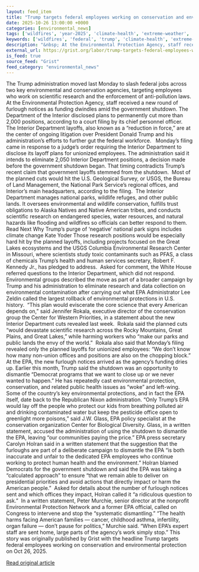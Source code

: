 ```yaml
---
layout: feed_item
title: "Trump targets federal employees working on conservation and environmental protection"
date: 2025-10-26 13:00:00 +0000
categories: [environmental_news]
tags: ['wildfires', 'year-2025', 'climate-health', 'extreme-weather', 'wind-power', 'renewable-energy', 'public-health', 'flooding']
keywords: ['wildfires', 'federal', 'trump', 'climate-health', 'extreme-weather', 'targets', 'wind-power', 'year-2025']
description: "&nbsp; At the Environmental Protection Agency, staff received a new round of furlough notices as funding dwindles amid the government shutdown"
external_url: https://grist.org/labor/trump-targets-federal-employees-working-on-conservation-and-environmental-protection/
is_feed: true
source_feed: "Grist"
feed_category: "environmental_news"
---
```


The Trump administration moved last Monday to slash federal jobs across two key environmental and conservation agencies, targeting employees who work on scientific research and the enforcement of anti-pollution laws.&nbsp; At the Environmental Protection Agency, staff received a new round of furlough notices as funding dwindles amid the government shutdown. The Department of the Interior disclosed plans to permanently cut more than 2,000 positions, according to a court filing by its chief personnel officer.&nbsp; The Interior Department layoffs, also known as a “reduction in force,” are at the center of ongoing litigation over President Donald Trump and his administration’s efforts to further gut the federal workforce.&nbsp;&nbsp; Monday’s filing came in response to a judge’s order requiring the Interior Department to disclose its layoff plans for unionized employees. The administration said it intends to eliminate 2,050 Interior Department positions, a decision made before the government shutdown began. That timing contradicts Trump’s recent claim that government layoffs stemmed from the shutdown.&nbsp; Most of the planned cuts would hit the U.S. Geological Survey, or USGS, the Bureau of Land Management, the National Park Service’s regional offices, and Interior’s main headquarters, according to the filing.&nbsp; The Interior Department manages national parks, wildlife refuges, and other public lands. It oversees environmental and wildlife conservation, fulfills trust obligations to Alaska Natives and Native American tribes, and conducts scientific research on endangered species, water resources, and natural hazards like flooding and wildfires so officials can better respond to them.&nbsp; Read Next Why Trump’s purge of ‘negative’ national park signs includes climate change Kate Yoder Those research positions would be especially hard hit by the planned layoffs, including projects focused on the Great Lakes ecosystems and the USGS Columbia Environmental Research Center in Missouri, where scientists study toxic contaminants such as PFAS, a class of chemicals Trump’s health and human services secretary, Robert F. Kennedy Jr., has pledged to address.&nbsp; Asked for comment, the White House referred questions to the Interior Department, which did not respond.&nbsp; Environmental groups described the move as part of a broader campaign by Trump and his administration to eliminate research and data collection on environmental contamination after carrying out what EPA Administrator Lee Zeldin called the largest rollback of environmental protections in U.S. history.&nbsp; “This plan would eviscerate the core science that every American depends on,” said Jennifer Rokala, executive director of the conservation group the Center for Western Priorities, in a statement about the new Interior Department cuts revealed last week.&nbsp; Rokala said the planned cuts “would devastate scientific research across the Rocky Mountains, Great Plains, and Great Lakes,” while harming workers who “make our parks and public lands the envy of the world.”&nbsp; Rokala also said that Monday’s filing revealed only the planned layoffs for unionized employees: “We don’t know how many non-union offices and positions are also on the chopping block.” At the EPA, the new furlough notices arrived as the agency’s funding dries up. Earlier this month, Trump said the shutdown was an opportunity to dismantle “Democrat programs that we want to close up or we never wanted to happen.” He has repeatedly cast environmental protection, conservation, and related public health issues as “woke” and left-wing.&nbsp; Some of the country’s key environmental protections, and in fact the EPA itself, date back to the Republican Nixon administration. “Only Trump’s EPA would lay off the people who protect our kids from breathing polluted air and drinking contaminated water but keep the pesticide office open to greenlight more poisons,” said J.W. Glass, EPA policy specialist at the conservation organization Center for Biological Diversity. Glass, in a written statement, accused the administration of using the shutdown to dismantle the EPA, leaving “our communities paying the price.” EPA press secretary Carolyn Holran said in a written statement that the suggestion that the furloughs are part of a deliberate campaign to dismantle the EPA “is both inaccurate and unfair to the dedicated EPA employees who continue working to protect human health and the environment.” Holran blamed Democrats for the government shutdown and said the EPA was taking a “calculated approach” to ensure “that we remain able to deliver on presidential priorities and avoid actions that directly impact or harm the American people.”&nbsp; Asked for details about the number of furlough notices sent and which offices they impact, Holran called it “a ridiculous question to ask.”&nbsp; In a written statement, Peter Murchie, senior director at the nonprofit Environmental Protection Network and a former EPA official, called on Congress to intervene and stop the “systematic dismantling.” “The health harms facing American families — cancer, childhood asthma, infertility, organ failure — don’t pause for politics,” Murchie said. “When EPA’s expert staff are sent home, large parts of the agency’s work simply stop.” This story was originally published by Grist with the headline Trump targets federal employees working on conservation and environmental protection on Oct 26, 2025.

[Read original article](https://grist.org/labor/trump-targets-federal-employees-working-on-conservation-and-environmental-protection/)
